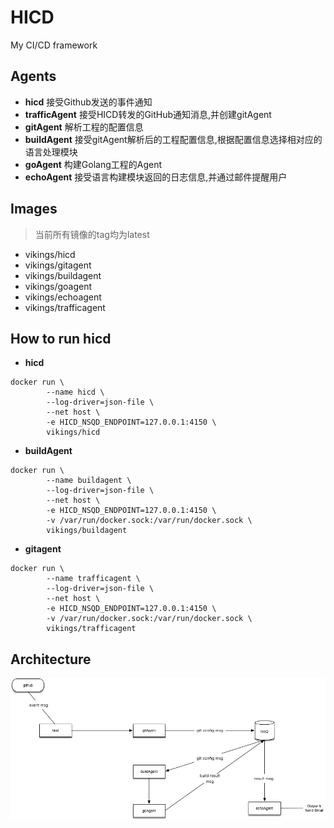 # HICD
My CI/CD framework

## Agents

- **hicd** 接受Github发送的事件通知
- **trafficAgent** 接受HICD转发的GitHub通知消息,并创建gitAgent
- **gitAgent** 解析工程的配置信息
- **buildAgent** 接受gitAgent解析后的工程配置信息,根据配置信息选择相对应的语言处理模块
- **goAgent** 构建Golang工程的Agent
- **echoAgent** 接受语言构建模块返回的日志信息,并通过邮件提醒用户

## Images
> 当前所有镜像的tag均为latest

- vikings/hicd
- vikings/gitagent
- vikings/buildagent
- vikings/goagent
- vikings/echoagent
- vikings/trafficagent

## How to run hicd

- **hicd**
```
docker run \
        --name hicd \
        --log-driver=json-file \
        --net host \
        -e HICD_NSQD_ENDPOINT=127.0.0.1:4150 \
        vikings/hicd
```

- **buildAgent**
```
docker run \
        --name buildagent \
        --log-driver=json-file \
        --net host \
        -e HICD_NSQD_ENDPOINT=127.0.0.1:4150 \
        -v /var/run/docker.sock:/var/run/docker.sock \
        vikings/buildagent
```

- **gitagent**
```
docker run \
        --name trafficagent \
        --log-driver=json-file \
        --net host \
        -e HICD_NSQD_ENDPOINT=127.0.0.1:4150 \
        -v /var/run/docker.sock:/var/run/docker.sock \
        vikings/trafficagent
```

## Architecture

![HICD Architecture](https://github.com/andy-zhangtao/blogpic/blob/master/hicd.png?raw=true)